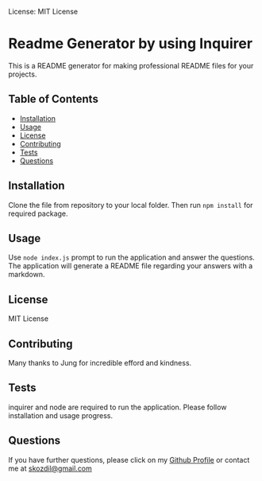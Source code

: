 License: MIT License
# Readme Generator by using  Inquirer
This is a README generator for making professional README files for your projects.

## Table of Contents
* [Installation](#installation)
* [Usage](#usage)
* [License](#license)
* [Contributing](#contributing)
* [Tests](#tests)
* [Questions](#questions)

## Installation
Clone the file from repository to your local folder. Then run `npm install` for required package. 
## Usage
Use `node index.js` prompt to run the application and answer the questions. The application will generate a README file regarding your answers with a markdown.
## License
MIT License
## Contributing
Many thanks to Jung for incredible efford and kindness.
## Tests
inquirer and node are required to run the application. Please follow installation and usage progress.
## Questions
If you have further questions, please click on my [Github Profile](https://www.github.com/ozdilkazim) or contact me at [skozdil@gmail.com](skozdil@gmail.com)